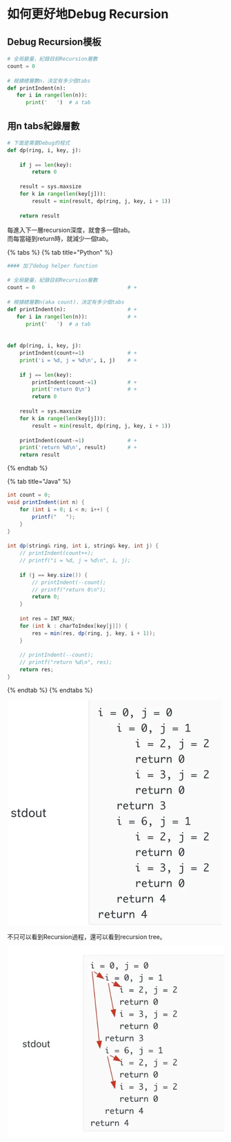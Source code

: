 # 如何更好地Debug Recursion

## Debug Recursion模板

```python
# 全局變量，紀錄目前Recursion層數
count = 0

# 根據總層數n，決定有多少個tabs
def printIndent(n):
   for i in range(len(n)):
      print('   ')  # a tab
```

## 用n tabs紀錄層數

```python
# 下面是需要Debug的程式
def dp(ring, i, key, j):

    if j == len(key):
        return 0
        
    result = sys.maxsize
    for k in range(len(key[j])):
        result = min(result, dp(ring, j, key, i + 1))
    
    return result
```

每進入下一層recursion深度，就會多一個tab。  
而每當碰到return時，就減少一個tab。

{% tabs %}
{% tab title="Python" %}
```python
#### 加了debug helper function

# 全局變量，紀錄目前Recursion層數
count = 0                              # +

# 根據總層數n(aka count)，決定有多少個tabs
def printIndent(n):                    # +
   for i in range(len(n)):             # +
      print('   ')  # a tab


def dp(ring, i, key, j):
    printIndent(count+=1)              # +
    print('i = %d, j = %d\n', i, j)    # +
    
    if j == len(key):
        printIndent(count-=1)          # +
        print('return 0\n')            # +
        return 0
        
    result = sys.maxsize
    for k in range(len(key[j])):
        result = min(result, dp(ring, j, key, i + 1))
    
    printIndent(count-=1)              # +
    print('return %d\n', result)       # +
    return result

```
{% endtab %}

{% tab title="Java" %}
```java
int count = 0;
void printIndent(int n) {
    for (int i = 0; i < n; i++) {
        printf("   ");
    }
}

int dp(string& ring, int i, string& key, int j) {
    // printIndent(count++);
    // printf("i = %d, j = %d\n", i, j);

    if (j == key.size()) {
        // printIndent(--count);
        // printf("return 0\n");
        return 0;
    }

    int res = INT_MAX;
    for (int k : charToIndex[key[j]]) {
        res = min(res, dp(ring, j, key, i + 1));
    }

    // printIndent(--count);
    // printf("return %d\n", res);
    return res;
}
```
{% endtab %}
{% endtabs %}

![](../../.gitbook/assets/image%20%2899%29.png)

不只可以看到Recursion過程，還可以看到recursion tree。

![](../../.gitbook/assets/image%20%2896%29.png)

